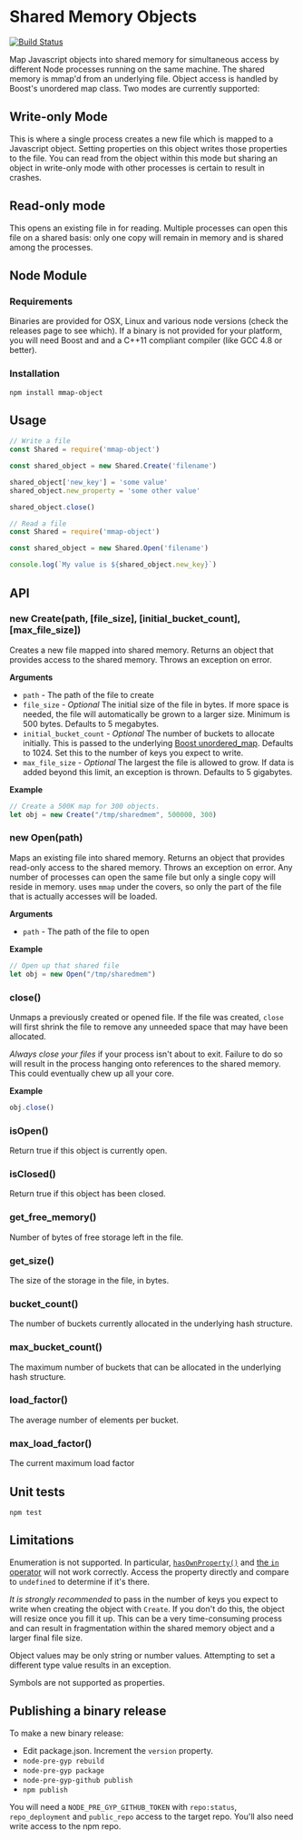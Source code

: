 # Shared Memory Objects

[![Build Status](https://travis-ci.org/allenluce/mmap-object.svg?branch=master)](https://travis-ci.org/allenluce/mmap-object)

Map Javascript objects into shared memory for simultaneous access by
different Node processes running on the same machine.  The shared
memory is mmap'd from an underlying file.  Object access is handled by
Boost's unordered map class.  Two modes are currently supported:

## Write-only Mode

This is where a single process creates a new file which is mapped to a
Javascript object.  Setting properties on this object writes those
properties to the file.  You can read from the object within this mode
but sharing an object in write-only mode with other processes is
certain to result in crashes.

## Read-only mode

This opens an existing file in for reading.  Multiple processes can
open this file on a shared basis: only one copy will remain in memory
and is shared among the processes.

## Node Module

### Requirements

Binaries are provided for OSX, Linux and various node versions (check
the releases page to see which). If a binary is not provided for your
platform, you will need Boost and and a C++11 compliant compiler (like
GCC 4.8 or better).

### Installation

    npm install mmap-object

## Usage

```javascript
// Write a file
const Shared = require('mmap-object')

const shared_object = new Shared.Create('filename')

shared_object['new_key'] = 'some value'
shared_object.new_property = 'some other value'

shared_object.close()

// Read a file
const Shared = require('mmap-object')

const shared_object = new Shared.Open('filename')

console.log(`My value is ${shared_object.new_key}`)

```

## API

### new Create(path, [file_size], [initial_bucket_count], [max_file_size])

Creates a new file mapped into shared memory.  Returns an object that
provides access to the shared memory.  Throws an exception on error.

__Arguments__

* `path` - The path of the file to create
* `file_size` - *Optional* The initial size of the file in bytes.  If
  more space is needed, the file will automatically be grown to a
  larger size.  Minimum is 500 bytes.  Defaults to 5 megabytes.
* `initial_bucket_count` - *Optional* The number of buckets to
  allocate initially.  This is passed to the underlying
  [Boost unordered_map](http://www.boost.org/doc/libs/1_38_0/doc/html/boost/unordered_map.html).
  Defaults to 1024. Set this to the number of keys you expect to write.
* `max_file_size` - *Optional* The largest the file is allowed to
  grow.  If data is added beyond this limit, an exception is thrown.
  Defaults to 5 gigabytes.

__Example__

```js
// Create a 500K map for 300 objects.
let obj = new Create("/tmp/sharedmem", 500000, 300)
```

### new Open(path)

Maps an existing file into shared memory.  Returns an object that
provides read-only access to the shared memory.  Throws an exception
on error.  Any number of processes can open the same file but only a
single copy will reside in memory.  uses `mmap` under the covers, so
only the part of the file that is actually accesses will be loaded.

__Arguments__

* `path` - The path of the file to open

__Example__

```js
// Open up that shared file
let obj = new Open("/tmp/sharedmem")
```

### close()

Unmaps a previously created or opened file.  If the file was created,
`close` will first shrink the file to remove any unneeded space that
may have been allocated.

_Always close your files_ if your process isn't about to exit.
Failure to do so will result in the process hanging onto references to
the shared memory. This could eventually chew up all your core.

__Example__

```js
obj.close()
```

### isOpen()

Return true if this object is currently open.

### isClosed()

Return true if this object has been closed.

### get_free_memory()

Number of bytes of free storage left in the file.

### get_size()

The size of the storage in the file, in bytes.

### bucket_count()

The number of buckets currently allocated in the underlying hash structure.

### max_bucket_count()

The maximum number of buckets that can be allocated in the underlying hash structure.

### load_factor()

The average number of elements per bucket.

### max_load_factor()

The current maximum load factor

## Unit tests

    npm test

## Limitations

Enumeration is not supported. In particular,
[`hasOwnProperty()`](https://developer.mozilla.org/en-US/docs/Web/JavaScript/Reference/Global_Objects/Object/hasOwnProperty)
and
[the `in` operator](https://developer.mozilla.org/en-US/docs/Web/JavaScript/Reference/Operators/in)
will not work correctly. Access the property directly and compare to
`undefined` to determine if it's there.

_It is strongly recommended_ to pass in the number of keys you expect
to write when creating the object with `Create`.  If you don't do
this, the object will resize once you fill it up. This can be a very
time-consuming process and can result in fragmentation within the
shared memory object and a larger final file size.

Object values may be only string or number values.  Attempting to set
a different type value results in an exception.

Symbols are not supported as properties.

## Publishing a binary release

To make a new binary release:

- Edit package.json.  Increment the `version` property.
- `node-pre-gyp rebuild`
- `node-pre-gyp package`
- `node-pre-gyp-github publish`
- `npm publish`

You will need a `NODE_PRE_GYP_GITHUB_TOKEN` with `repo:status`,
`repo_deployment` and `public_repo` access to the target repo. You'll
also need write access to the npm repo.
